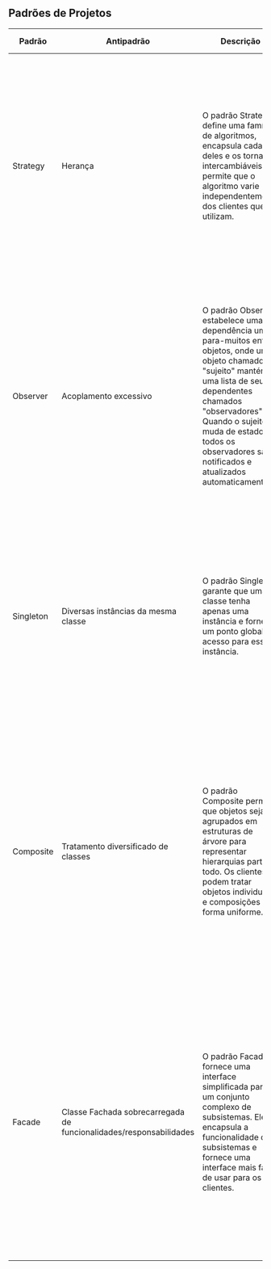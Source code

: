 <h2>Padrões de Projetos</h2>

<table>
  <thead>
    <tr>
      <th>Padrão</th>
      <th>Antipadrão</th>
      <th>Descrição</th>
      <th>Problema que Resolve</th>
    </tr>
  </thead>
  <tbody>
    <tr>
      <td>Strategy</td>
      <td>Herança</td>
      <td>O padrão Strategy define uma família de algoritmos, encapsula cada um deles e os torna intercambiáveis. Ele permite que o algoritmo varie independentemente dos clientes que o utilizam.</td>
      <td>Esse padrão resolve o problema de ter múltiplos algoritmos com comportamentos diferentes, permitindo que o cliente escolha e utilize um algoritmo específico em tempo de execução, evitando a necessidade de múltiplos condicionais e simplificando a lógica de seleção do algoritmo.</td>
    </tr>
    <tr>
      <td>Observer</td>
      <td>Acoplamento excessivo</td>
      <td>O padrão Observer estabelece uma dependência um-para-muitos entre objetos, onde um objeto chamado "sujeito" mantém uma lista de seus dependentes chamados "observadores". Quando o sujeito muda de estado, todos os observadores são notificados e atualizados automaticamente.</td>
      <td>Esse padrão resolve o problema de acoplamento excessivo entre o sujeito e os observadores, permitindo que diferentes objetos interessados em mudanças de estado sejam notificados de forma independente e sem que o sujeito precise conhecer os detalhes de implementação de cada observador.</td>
    </tr>
    <tr>
      <td>Singleton</td>
      <td>Diversas instâncias da mesma classe</td>
      <td>O padrão Singleton garante que uma classe tenha apenas uma instância e fornece um ponto global de acesso para essa instância.</td>
      <td>Esse padrão resolve o problema de garantir que uma classe tenha uma única instância em todo o sistema. É útil quando é necessário compartilhar e acessar essa única instância de forma global, evitando a criação de múltiplas instâncias e inconsistências de estado.</td>
    </tr>
    <tr>
      <td>Composite</td>
      <td>Tratamento diversificado de classes</td>
      <td>O padrão Composite permite que objetos sejam agrupados em estruturas de árvore para representar hierarquias parte-todo. Os clientes podem tratar objetos individuais e composições de forma uniforme.</td>
      <td>Esse padrão resolve o problema de tratar objetos individuais e coleções de objetos de maneira uniforme, permitindo que os clientes não se preocupem com a diferença entre objetos individuais e composições. Isso simplifica a manipulação de estruturas hierárquicas e permite uma abordagem consistente para acessar e manipular os elementos.</td>
    </tr>
    <tr>
      <td>Facade</td>
      <td> Classe Fachada sobrecarregada de funcionalidades/responsabilidades</td>
      <td>O padrão Facade fornece uma interface simplificada para um conjunto complexo de subsistemas. Ele encapsula a funcionalidade dos subsistemas e fornece uma interface mais fácil de usar para os clientes.</td>
      <td>Problema Resolvido: Esse padrão resolve o problema de complexidade desnecessária ao lidar com subsistemas complexos. Através da fachada, os clientes podem interagir com os subsistemas de forma mais simples e direta, sem precisar conhecer os detalhes e a estrutura interna dos subsistemas. Isso reduz a dependência e simplifica o uso dos subsistemas.</td>
    </tr>
  </tbody>
</table>